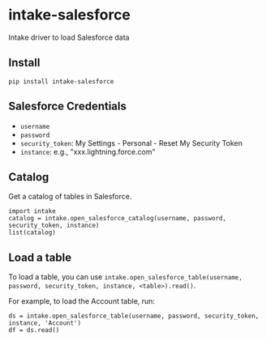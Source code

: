 # intake-salesforce

Intake driver to load Salesforce data

## Install 
```
pip install intake-salesforce
```

## Salesforce Credentials
- `username`
- `password`
- `security_token`: My Settings - Personal - Reset My Security Token
- `instance`: e.g., "xxx.lightning.force.com"


## Catalog

Get a catalog of tables in Salesforce.
```
import intake
catalog = intake.open_salesforce_catalog(username, password, security_token, instance)
list(catalog)
```

## Load a table
To load a table, you can use `intake.open_salesforce_table(username, password, security_token, instance, <table>).read()`.

For example, to load the Account table, run: 

```
ds = intake.open_salesforce_table(username, password, security_token, instance, 'Account')
df = ds.read()
```